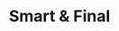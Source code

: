---
title: "Smart & Final"
url: /los-angeles/smart-and-final-beverly-boulevard/
shop: supermarket
---